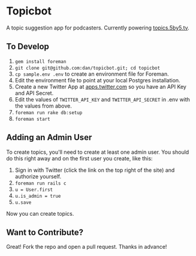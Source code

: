 # Topicbot

A topic suggestion app for podcasters. Currently powering [topics.5by5.tv](http://topics.5by5.tv/).

## To Develop

1. `gem install foreman`
2. `git clone git@github.com:dan/topicbot.git; cd topicbot`
3. `cp sample.env .env` to create an environment file for Foreman.
4. Edit the environment file to point at your local Postgres installation.
5. Create a new Twitter App at [apps.twitter.com](https://apps.twitter.com/) so you have an API Key and API Secret.
6. Edit the values of `TWITTER_API_KEY` and `TWITTER_API_SECRET` in .env with the values from above.
7. `foreman run rake db:setup`
8. `foreman start`

## Adding an Admin User

To create topics, you'll need to create at least one admin user. You should do this right away and on the first user you create, like this:

1. Sign in with Twitter (click the link on the top right of the site) and authorize yourself.
2. `foreman run rails c`
3. `u = User.first`
4. `u.is_admin = true`
5. `u.save`

Now you can create topics.

## Want to Contribute?

Great! Fork the repo and open a pull request. Thanks in advance!

